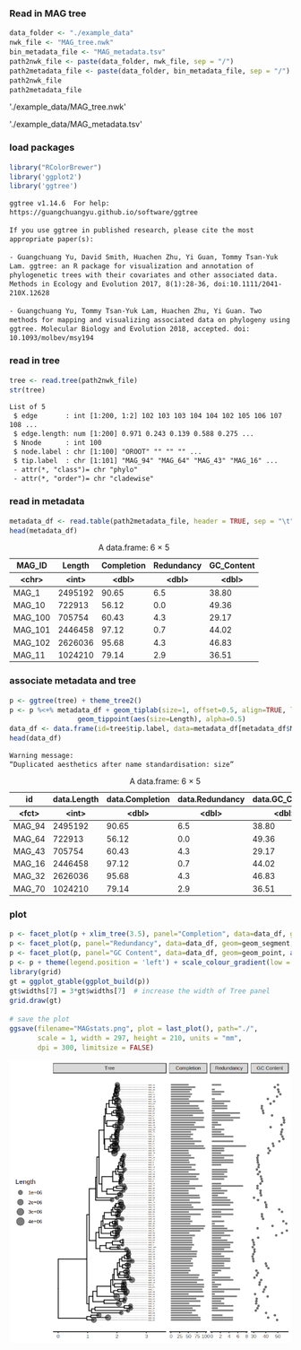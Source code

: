 
### Read in MAG tree


```R
data_folder <- "./example_data"
nwk_file <- "MAG_tree.nwk"
bin_metadata_file <- "MAG_metadata.tsv"
path2nwk_file <- paste(data_folder, nwk_file, sep = "/")
path2metadata_file <- paste(data_folder, bin_metadata_file, sep = "/")
path2nwk_file
path2metadata_file
```


'./example_data/MAG_tree.nwk'



'./example_data/MAG_metadata.tsv'


### load packages


```R
library("RColorBrewer")
library('ggplot2')
library('ggtree')
```

    ggtree v1.14.6  For help: https://guangchuangyu.github.io/software/ggtree
    
    If you use ggtree in published research, please cite the most appropriate paper(s):
    
    - Guangchuang Yu, David Smith, Huachen Zhu, Yi Guan, Tommy Tsan-Yuk Lam. ggtree: an R package for visualization and annotation of phylogenetic trees with their covariates and other associated data. Methods in Ecology and Evolution 2017, 8(1):28-36, doi:10.1111/2041-210X.12628
    
    - Guangchuang Yu, Tommy Tsan-Yuk Lam, Huachen Zhu, Yi Guan. Two methods for mapping and visualizing associated data on phylogeny using ggtree. Molecular Biology and Evolution 2018, accepted. doi: 10.1093/molbev/msy194


### read in tree


```R
tree <- read.tree(path2nwk_file) 
str(tree)
```

    List of 5
     $ edge       : int [1:200, 1:2] 102 103 103 104 104 102 105 106 107 108 ...
     $ edge.length: num [1:200] 0.971 0.243 0.139 0.588 0.275 ...
     $ Nnode      : int 100
     $ node.label : chr [1:100] "OROOT" "" "" "" ...
     $ tip.label  : chr [1:101] "MAG_94" "MAG_64" "MAG_43" "MAG_16" ...
     - attr(*, "class")= chr "phylo"
     - attr(*, "order")= chr "cladewise"


### read in metadata


```R
metadata_df <- read.table(path2metadata_file, header = TRUE, sep = "\t", as.is = TRUE, stringsAsFactors = FALSE)
head(metadata_df)
```


<table>
<caption>A data.frame: 6 × 5</caption>
<thead>
	<tr><th scope=col>MAG_ID</th><th scope=col>Length</th><th scope=col>Completion</th><th scope=col>Redundancy</th><th scope=col>GC_Content</th></tr>
	<tr><th scope=col>&lt;chr&gt;</th><th scope=col>&lt;int&gt;</th><th scope=col>&lt;dbl&gt;</th><th scope=col>&lt;dbl&gt;</th><th scope=col>&lt;dbl&gt;</th></tr>
</thead>
<tbody>
	<tr><td>MAG_1  </td><td>2495192</td><td>90.65</td><td>6.5</td><td>38.80</td></tr>
	<tr><td>MAG_10 </td><td> 722913</td><td>56.12</td><td>0.0</td><td>49.36</td></tr>
	<tr><td>MAG_100</td><td> 705754</td><td>60.43</td><td>4.3</td><td>29.17</td></tr>
	<tr><td>MAG_101</td><td>2446458</td><td>97.12</td><td>0.7</td><td>44.02</td></tr>
	<tr><td>MAG_102</td><td>2626036</td><td>95.68</td><td>4.3</td><td>46.83</td></tr>
	<tr><td>MAG_11 </td><td>1024210</td><td>79.14</td><td>2.9</td><td>36.51</td></tr>
</tbody>
</table>



### associate metadata and tree


```R
p <- ggtree(tree) + theme_tree2() 
p <- p %<+% metadata_df + geom_tiplab(size=1, offset=0.5, align=TRUE, linesize=.2, hjust=-0.1) +
                 geom_tippoint(aes(size=Length), alpha=0.5)
data_df <- data.frame(id=tree$tip.label, data=metadata_df[metadata_df$MAG_ID%in%tree$tip.label, c('Length', 'Completion', 'Redundancy', 'GC_Content')])
head(data_df)
```

    Warning message:
    “Duplicated aesthetics after name standardisation: size”


<table>
<caption>A data.frame: 6 × 5</caption>
<thead>
	<tr><th scope=col>id</th><th scope=col>data.Length</th><th scope=col>data.Completion</th><th scope=col>data.Redundancy</th><th scope=col>data.GC_Content</th></tr>
	<tr><th scope=col>&lt;fct&gt;</th><th scope=col>&lt;int&gt;</th><th scope=col>&lt;dbl&gt;</th><th scope=col>&lt;dbl&gt;</th><th scope=col>&lt;dbl&gt;</th></tr>
</thead>
<tbody>
	<tr><td>MAG_94</td><td>2495192</td><td>90.65</td><td>6.5</td><td>38.80</td></tr>
	<tr><td>MAG_64</td><td> 722913</td><td>56.12</td><td>0.0</td><td>49.36</td></tr>
	<tr><td>MAG_43</td><td> 705754</td><td>60.43</td><td>4.3</td><td>29.17</td></tr>
	<tr><td>MAG_16</td><td>2446458</td><td>97.12</td><td>0.7</td><td>44.02</td></tr>
	<tr><td>MAG_32</td><td>2626036</td><td>95.68</td><td>4.3</td><td>46.83</td></tr>
	<tr><td>MAG_70</td><td>1024210</td><td>79.14</td><td>2.9</td><td>36.51</td></tr>
</tbody>
</table>



### plot


```R
p <- facet_plot(p + xlim_tree(3.5), panel="Completion", data=data_df, geom=geom_segment, aes(x=0, xend=Completion, y=y, yend=y), size=1, alpha=.5)
p <- facet_plot(p, panel="Redundancy", data=data_df, geom=geom_segment, aes(x=0, xend=Redundancy, y=y, yend=y), size=1, alpha=.5)
p <- facet_plot(p, panel="GC Content", data=data_df, geom=geom_point, aes(x=GC_Content), alpha=.5, size=1)
p <- p + theme(legend.position = 'left') + scale_colour_gradient(low = "blue", high = "red") #scale_color_gradient2(midpoint = mid, low = "blue", mid = "white", high = "red", space = "Lab" )# 
library(grid)
gt = ggplot_gtable(ggplot_build(p))
gt$widths[7] = 3*gt$widths[7]  # increase the width of Tree panel
grid.draw(gt)

# save the plot
ggsave(filename="MAGstats.png", plot = last_plot(), path="./", 
       scale = 1, width = 297, height = 210, units = "mm",
       dpi = 300, limitsize = FALSE)
```


![png](img/output_11_0.png)



```R

```
